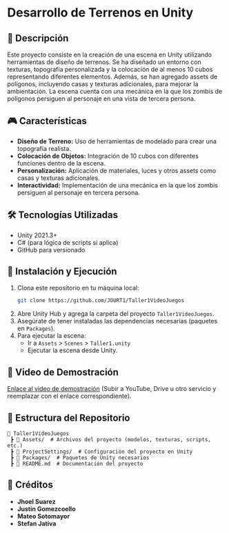 # Desarrollo de Terrenos en Unity

## 📌 Descripción
Este proyecto consiste en la creación de una escena en Unity utilizando herramientas de diseño de terrenos. Se ha diseñado un entorno con texturas, topografía personalizada y la colocación de al menos 10 cubos representando diferentes elementos. Además, se han agregado assets de polígonos, incluyendo casas y texturas adicionales, para mejorar la ambientación. La escena cuenta con una mecánica en la que los zombis de polígonos persiguen al personaje en una vista de tercera persona.

## 🎮 Características
- **Diseño de Terreno:** Uso de herramientas de modelado para crear una topografía realista.
- **Colocación de Objetos:** Integración de 10 cubos con diferentes funciones dentro de la escena.
- **Personalización:** Aplicación de materiales, luces y otros assets como casas y texturas adicionales.
- **Interactividad:** Implementación de una mecánica en la que los zombis persiguen al personaje en tercera persona.

## 🛠️ Tecnologías Utilizadas
- Unity 2021.3+  
- C# (para lógica de scripts si aplica)
- GitHub para versionado

## 🚀 Instalación y Ejecución
1. Clona este repositorio en tu máquina local:
   ```sh
   git clone https://github.com/JOURT1/Taller1VideoJuegos
   ```
2. Abre Unity Hub y agrega la carpeta del proyecto `Taller1VideoJuegos`.
3. Asegúrate de tener instaladas las dependencias necesarias (paquetes en `Packages`).
4. Para ejecutar la escena:
   - Ir a `Assets` > `Scenes` > `Taller1.unity`
   - Ejecutar la escena desde Unity.

## 🎥 Video de Demostración
[Enlace al video de demostración](#) (Subir a YouTube, Drive u otro servicio y reemplazar con el enlace correspondiente).

## 📂 Estructura del Repositorio
```
📂 Taller1VideoJuegos
 ┣ 📂 Assets/  # Archivos del proyecto (modelos, texturas, scripts, etc.)
 ┣ 📂 ProjectSettings/  # Configuración del proyecto en Unity
 ┣ 📂 Packages/  # Paquetes de Unity necesarios
 ┣ 📜 README.md  # Documentación del proyecto
```

## 📢 Créditos
- **Jhoel Suarez**
- **Justin Gomezcoello**
- **Mateo Sotomayor**
- **Stefan Jativa**
